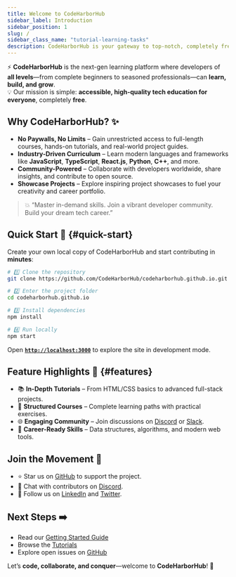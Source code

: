 ```yaml
---
title: Welcome to CodeHarborHub
sidebar_label: Introduction
sidebar_position: 1
slug: /
sidebar_class_name: "tutorial-learning-tasks"
description: CodeHarborHub is your gateway to top-notch, completely free tech education—master modern web development, collaborate, and launch your dream tech career.
---
```


⚡️ **CodeHarborHub** is the next-gen learning platform where developers of **all levels**—from complete beginners to seasoned professionals—can **learn, build, and grow**.  
💡 Our mission is simple: **accessible, high-quality tech education for everyone**, completely **free**.

<!-- ![CodeHarborHub Banner]() -->

## Why CodeHarborHub? ✨

- **No Paywalls, No Limits** – Gain unrestricted access to full-length courses, hands-on tutorials, and real-world project guides.  
- **Industry-Driven Curriculum** – Learn modern languages and frameworks like **JavaScript**, **TypeScript**, **React.js**, **Python**, **C++**, and more.  
- **Community-Powered** – Collaborate with developers worldwide, share insights, and contribute to open source.  
- **Showcase Projects** – Explore inspiring project showcases to fuel your creativity and career portfolio.

> 💥 “Master in-demand skills. Join a vibrant developer community. Build your dream tech career.”

## Quick Start 🏁 {#quick-start}

Create your own local copy of CodeHarborHub and start contributing in **minutes**:

```bash title="terminal"
# 1️⃣ Clone the repository
git clone https://github.com/CodeHarborHub/codeharborhub.github.io.git

# 2️⃣ Enter the project folder
cd codeharborhub.github.io

# 3️⃣ Install dependencies
npm install

# 4️⃣ Run locally
npm start
````

Open **[`http://localhost:3000`](http://localhost:3000)** to explore the site in development mode.

## Feature Highlights 🌟 {#features}

* 📚 **In-Depth Tutorials** – From HTML/CSS basics to advanced full-stack projects.
* 🧩 **Structured Courses** – Complete learning paths with practical exercises.
* 🌐 **Engaging Community** – Join discussions on [Discord](https://discord.gg/) or [Slack](https://join.slack.com/t/codeharborhub/shared_invite/zt-2mana2uz5-oUQqFAnLqoywHjB9fXTGpA).
* 🚀 **Career-Ready Skills** – Data structures, algorithms, and modern web tools.

## Join the Movement 💪

* ⭐️ Star us on [GitHub](https://github.com/CodeHarborHub/codeharborhub) to support the project.
* 💬 Chat with contributors on [Discord](https://discord.gg/rGCZYcaHk7).
* 🔗 Follow us on [LinkedIn](https://www.linkedin.com/company/codeharborhub) and [Twitter](https://x.com/CodesWithAjay).

## Next Steps ➡️

* Read our [Getting Started Guide](/docs/category/getting-started)
* Browse the [Tutorials](https://codeharborhub.github.io/tutorial/)
* Explore open issues on [GitHub](https://github.com/CodeHarborHub/codeharborhub/issues)

Let’s **code, collaborate, and conquer**—welcome to **CodeHarborHub**! 🌊
